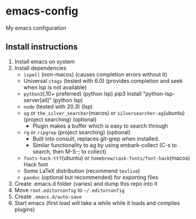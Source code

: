 # emacs-config
My emacs configuration

## Install instructions
1. Install emacs on system
2. Install dependencies
   - `ispell` (non-macos) (causes completion errors without it)
   - Universal `ctags` (tested with 6.0) (provides completion and seek when lsp is not available)
   - `python3`(.10+ preferred) (python lsp) pip3 install "python-lsp-server[all]" (python lsp)
   - `node` (tested with 20.3) (lsp)
   - `ag` or `the_silver_searcher`(macos) or `silversearcher-ag`(ubuntu) (project searching) (optional)
     - Plugin makes a buffer which is easy to search through
   - `rg` or `ripgrep` (project searching) (optional)
     - Built into consult, replaces git-grep when installed.
     - Similar functionality to ag by using embark-collect (C-s to search, then M-S-; to collect)
   - `fonts-hack-ttf`(ubuntu) or `homebrew/cask-fonts/font-hack`(macos) Hack font
   - Some LaTeX distribution (recommend `texlive`)
   - `pandoc` (optional but recommended) for exporting files
3. Create .emacs.d folder (varies) and dump this repo into it
4. Move `root.editorconfig` to `~/.editorconfig`
5. Create `.emacs.d/auto-save`
6. Start emacs (first load will take a while while it loads and compiles plugins)
